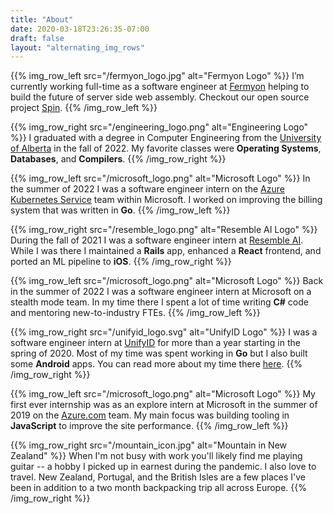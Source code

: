 ```yaml
---
title: "About"
date: 2020-03-18T23:26:35-07:00
draft: false
layout: "alternating_img_rows"
---
```


{{% img_row_left src="/fermyon_logo.jpg" alt="Fermyon Logo" %}}
I’m currently working full-time as a software engineer at [Fermyon](https://fermyon.com) helping to build the future of server side web assembly. Checkout our open source project [Spin](https://github.com/fermyon/spin).
{{% /img_row_left %}}

{{% img_row_right src="/engineering_logo.png" alt="Engineering Logo" %}}
I graduated with a degree in Computer Engineering from the [University of Alberta](https://www.ualberta.ca/index.html) in the fall of 2022. My favorite classes were
**Operating Systems**, **Databases**, and **Compilers**.
{{% /img_row_right %}}

{{% img_row_left src="/microsoft_logo.png" alt="Microsoft Logo" %}}
In the summer of 2022 I was a software engineer intern on the [Azure Kubernetes Service](https://azure.microsoft.com/en-us/products/kubernetes-service/) team within Microsoft. I worked on improving the billing system that was written in **Go**.
{{% /img_row_left %}}

{{% img_row_right src="/resemble_logo.png" alt="Resemble AI Logo" %}}
During the fall of 2021 I was a software engineer intern at [Resemble AI](https://resemble.ai). While I was there I maintained a **Rails** app, enhanced a **React** frontend, and ported an ML pipeline to **iOS**.
{{% /img_row_right %}}

{{% img_row_left src="/microsoft_logo.png" alt="Microsoft Logo" %}}
Back in the summer of 2022 I was a software engineer intern at Microsoft on a stealth mode team. In my time there I spent a lot of time writing **C#** code and mentoring new-to-industry FTEs.
{{% /img_row_left %}}

{{% img_row_right src="/unifyid_logo.svg" alt="UnifyID Logo" %}}
I was a software engineer intern at [UnifyID](https://unify.id) for more than a year starting in the spring of 2020. Most of my time was spent working in **Go** but I also built some **Android** apps. You can read more about my time there [here](https://blog.unify.id/2021/04/15/my-never-ending-internship/).
{{% /img_row_right %}}

{{% img_row_left src="/microsoft_logo.png" alt="Microsoft Logo" %}}
My first ever internship was as an explore intern at Microsoft in the summer of 2019 on the [Azure.com](https://azure.microsoft.com/) team. My main focus was building tooling in **JavaScript** to improve the site performance.
{{% /img_row_left %}}

{{% img_row_right src="/mountain_icon.jpg" alt="Mountain in New Zealand" %}}
When I'm not busy with work you'll likely find me playing guitar -- a hobby I picked up in earnest during the pandemic. I also love to travel. New Zealand, Portugal, and the British Isles are a few places I've been in addition to a two month backpacking trip all across Europe.
{{% /img_row_right %}}

